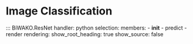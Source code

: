 # Image Classification

::: BiWAKO.ResNet
    handler: python
    selection:
        members:
            - __init__
            - predict
            - render
    rendering:
        show_root_heading: true
        show_source: false
